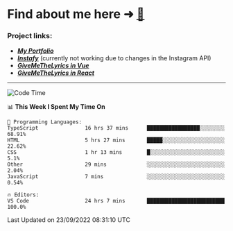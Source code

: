 # Find about me here ➜ [🧑](https://pauabella.dev)

### Project links:
- ***[My Portfolio](https://pauabella.dev)***
- ***[Instafy](https://instafy.me)*** (currently not working due to changes in the Instagram API)
- ***[GiveMeTheLyrics in Vue](https://lyrics.pauabella.dev)***
- ***[GiveMeTheLyrics in React](https://pauabella.dev/GiveMeTheLyrics)***

---
<!--START_SECTION:waka-->
![Code Time](http://img.shields.io/badge/Code%20Time-1%2C470%20hrs%206%20mins-blue)

📊 **This Week I Spent My Time On** 

```text
💬 Programming Languages: 
TypeScript               16 hrs 37 mins      █████████████████░░░░░░░░   68.91% 
HTML                     5 hrs 27 mins       █████░░░░░░░░░░░░░░░░░░░░   22.62% 
CSS                      1 hr 13 mins        █░░░░░░░░░░░░░░░░░░░░░░░░   5.1% 
Other                    29 mins             ░░░░░░░░░░░░░░░░░░░░░░░░░   2.04% 
JavaScript               7 mins              ░░░░░░░░░░░░░░░░░░░░░░░░░   0.54%

🔥 Editors: 
VS Code                  24 hrs 7 mins       █████████████████████████   100.0%

```


 Last Updated on 23/09/2022 08:31:10 UTC
<!--END_SECTION:waka-->
